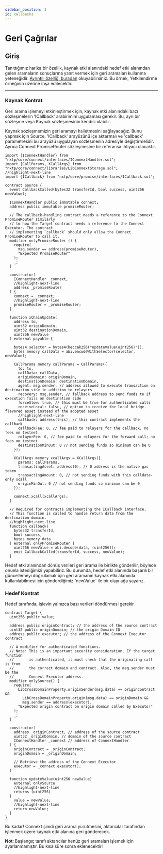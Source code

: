```yaml
---
sidebar_position: 1
id: callbacks
---
```


# Geri Çağrılar

## Giriş

Tanıttığımız harika bir özellik, kaynak etki alanındaki hedef etki alanından gelen aramaların sonuçlarına yanıt vermek için geri aramaları kullanma yeteneğidir. [Ayrıntılı özelliği buradan](https://github.com/connext/nxtp/discussions/883) okuyabilirsiniz. Bu örnek, Yetkilendirme örneğinin üzerine inşa edilecektir.

---

### Kaynak Kontrat

Geri arama işlemeyi etkinleştirmek için, kaynak etki alanındaki bazı sözleşmelerin 'ICallback' arabirimini uygulaması gerekir. Bu, ayrı bir sözleşme veya Kaynak sözleşmesinin kendisi olabilir.

Kaynak sözleşmemizin geri aramayı halletmesini sağlayacağız. Bunu yapmak için Source, 'ICallback' arayüzünü içe aktarmalı ve 'callback' parametresini bu arayüzü uygulayan sözleşmenin adresiyle değiştirmelidir. Ayrıca Connext PromiseRouter sözleşmesine bir referansa ihtiyacı olacaktır.

```solidity title="Source.sol"
import {IConnextHandler} from "nxtp/core/connext/interfaces/IConnextHandler.sol";
import {CallParams, XCallArgs} from "nxtp/core/connext/libraries/LibConnextStorage.sol";
//highlight-next-line
import {ICallback} from "nxtp/core/promise/interfaces/ICallback.sol";

contract Source {
  event CallbackCalled(bytes32 transferId, bool success, uint256 newValue);

  IConnextHandler public immutable connext;
  address public immutable promiseRouter;

  // The callback-handling contract needs a reference to the Connext PromiseRouter similarly 
  // to how the Target contract needs a reference to the Connext Executor. The contract 
  // implementing `callback` should only allow the Connext PromiseRouter to call it.
  modifier onlyPromiseRouter () {
    require(
      msg.sender == address(promiseRouter),
      "Expected PromiseRouter"
    );
    _;
  }

  constructor(
    IConnextHandler _connext, 
    //highlight-next-line
    address _promiseRouter
  ) {
    connext = _connext;
    //highlight-next-line
    promiseRouter = _promiseRouter;
  }

  function xChainUpdate(
    address to,
    uint32 originDomain,
    uint32 destinationDomain,
    uint256 newValue
  ) external payable {

    bytes4 selector = bytes4(keccak256("updateValue(uint256)"));
    bytes memory callData = abi.encodeWithSelector(selector, newValue);

    CallParams memory callParams = CallParams({
      to: to,
      callData: callData,
      originDomain: originDomain,
      destinationDomain: destinationDomain,
      agent: msg.sender, // address allowed to execute transaction on destination side in addition to relayers
      recovery: msg.sender, // fallback address to send funds to if execution fails on destination side
      forceSlow: true, // this must be true for authenticated calls
      receiveLocal: false, // option to receive the local bridge-flavored asset instead of the adopted asset
      //highlight-next-line
      callback: address(this), // this contract implements the callback
      callbackFee: 0, // fee paid to relayers for the callback; no fees on testnet
      relayerFee: 0, // fee paid to relayers for the forward call; no fees on testnet
      destinationMinOut: 0 // not sending funds so minimum can be 0
    });

    XCallArgs memory xcallArgs = XCallArgs({
      params: callParams,
      transactingAsset: address(0), // 0 address is the native gas token
      transactingAmount: 0, // not sending funds with this calldata-only xcall
      originMinOut: 0 // not sending funds so minimum can be 0
    });

    connext.xcall(xcallArgs);
  }

  // Required for contracts implementing the ICallback interface. 
  // This function is called to handle return data from the destination domain.
  //highlight-next-line
  function callback(
    bytes32 transferId,
    bool success,
    bytes memory data
  ) external onlyPromiseRouter {
    uint256 newValue = abi.decode(data, (uint256));
    emit CallbackCalled(transferId, success, newValue);
  }
```

Hedef etki alanından dönüş verileri geri arama ile birlikte gönderilir, böylece onunla istediğimizi yapabiliriz. Bu durumda, hedef etki alanında başarılı bir güncellemeyi doğrulamak için geri aramanın kaynak etki alanında kullanılabilmesi için gönderdiğimiz 'newValue' ile bir olayı ağa yayarız.

### Hedef Kontrat

Hedef tarafında, işlevin yalnızca bazı verileri döndürmesi gerekir.

```solidity
contract Target {
  uint256 public value;

  address public originContract; // the address of the source contract
  uint32 public originDomain; // the origin Domain ID
  address public executor; // the address of the Connext Executor contract

  // A modifier for authenticated functions.
  // Note: This is an important security consideration. If the target function
  //       is authenticated, it must check that the originating call is from
  //       the correct domain and contract. Also, the msg.sender must be the 
  //       Connext Executor address.
  modifier onlySource() {
    require(
      LibCrossDomainProperty.originSender(msg.data) == originContract &&
        LibCrossDomainProperty.origin(msg.data) == originDomain &&
        msg.sender == address(executor),
      "Expected origin contract on origin domain called by Executor"
    );
    _;
  }

  constructor(
    address _originContract, // address of the source contract
    uint32 _originDomain, // domain of the source contract
    IConnextHandler _connext // address of ConnextHandler
  ) {
    originContract = _originContract;
    originDomain = _originDomain;

    // Retrieve the address of the Connext Executor
    executor = _connext.executor();
  }

  function updateValue(uint256 newValue) 
    external onlySource  
    //highlight-next-line
    returns (uint256)
  {
    value = newValue;
    //highlight-next-line
    return newValue;
  }
}
```

Bu kadar! Connext şimdi geri arama yürütmesini, aktarıcılar tarafından işlenmek üzere kaynak etki alanına geri gönderecek.

**Not**: Başlangıç tarafı aktarıcılar henüz geri aramaları işlemek için ayarlanmamıştır. Bu kısa süre sonra eklenecektir!
